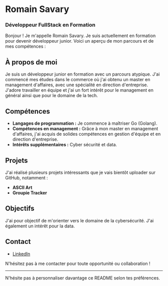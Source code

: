 # Romain Savary

### Développeur FullStack en Formation

Bonjour ! Je m'appelle Romain Savary. Je suis actuellement en formation pour devenir développeur junior. Voici un aperçu de mon parcours et de mes compétences :

## À propos de moi

Je suis un développeur junior en formation avec un parcours atypique. J'ai commencé mes études dans le commerce où j'ai obtenu un master en management d'affaires, avec une spécialité en direction d'entreprise. J'adore travailler en équipe et j'ai un fort intérêt pour le management en général ainsi que pour le domaine de la tech.

## Compétences

- **Langages de programmation :** Je commence à maîtriser Go (Golang).
- **Compétences en management :** Grâce à mon master en management d'affaires, j'ai acquis de solides compétences en gestion d'équipe et en direction d'entreprise.
- **Intérêts supplémentaires :** Cyber sécurité et data.

## Projets

J'ai réalisé plusieurs projets intéressants que je vais bientôt uploader sur GitHub, notamment :
- **ASCII Art**
- **Groupie Tracker**

## Objectifs

J'ai pour objectif de m'orienter vers le domaine de la cybersécurité. J'ai également un intérêt pour la data.

## Contact

- [LinkedIn](https://www.linkedin.com/in/romain-savary1/)

N'hésitez pas à me contacter pour toute opportunité ou collaboration !

---

N'hésite pas à personnaliser davantage ce README selon tes préférences.
